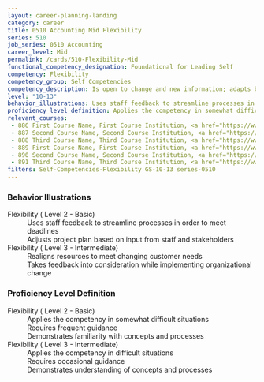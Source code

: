 ```yaml
---
layout: career-planning-landing
category: career
title: 0510 Accounting Mid Flexibility
series: 510
job_series: 0510 Accounting
career_level: Mid
permalink: /cards/510-Flexibility-Mid
functional_competency_designation: Foundational for Leading Self
competency: Flexibility
competency_group: Self Competencies
competency_description: Is open to change and new information; adapts behavior or work methods in response to new information, changing conditions, or unexpected obstacles; effectively deals with ambiguity
level: "10-13"
behavior_illustrations: Uses staff feedback to streamline processes in order to meet deadlines ? Adjusts project plan based on input from staff and stakeholders ? Realigns resources to meet changing customer needs ? Takes feedback into consideration while implementing organizational change
proficiency_level_definition: Applies the competency in somewhat difficult situations ? Requires frequent guidance ? Demonstrates familiarity with concepts and processes ? Applies the competency in difficult situations ? Requires occasional guidance ? Demonstrates understanding of concepts and processes
relevant_courses: 
 - 886 First Course Name, First Course Institution, <a href="https://www.cfo.gov">www.cfo.gov</a>
 - 887 Second Course Name, Second Course Institution, <a href="https://www.cfo.gov">www.cfo.gov</a>
 - 888 Third Course Name, Third Course Institution, <a href="https://www.cfo.gov">www.cfo.gov</a>
 - 889 First Course Name, First Course Institution, <a href="https://www.cfo.gov">www.cfo.gov</a>
 - 890 Second Course Name, Second Course Institution, <a href="https://www.cfo.gov">www.cfo.gov</a>
 - 891 Third Course Name, Third Course Institution, <a href="https://www.cfo.gov">www.cfo.gov</a>
filters: Self-Competencies-Flexibility GS-10-13 series-0510
---
```


<div class="desktop:grid-col-6 margin-y-205">
  <div class="border-top-05 bg-white padding-2 shadow-5 height-full members-hover border-1px border-gray-30 border-top-orange radius-lg">
    <h3>Behavior Illustrations</h3>
    <dl class="text-base"><dt>Flexibility ( Level 2 - Basic)</dt><dd>Uses staff feedback to streamline processes in order to meet deadlines </dd><dd> Adjusts project plan based on input from staff and stakeholders</dd><dt>Flexibility ( Level 3 - Intermediate)</dt><dd>Realigns resources to meet changing customer needs </dd><dd> Takes feedback into consideration while implementing organizational change</dd></dl>
  </div>
</div>
<div class="desktop:grid-col-6 margin-y-205">
  <div class="border-top-05 bg-white padding-2 shadow-5 height-full members-hover border-1px border-gray-30 border-top-orange radius-lg">
    <h3>Proficiency Level Definition</h3>
    <dl class="text-base"><dt>Flexibility ( Level 2 - Basic)</dt><dd>Applies the competency in somewhat difficult situations </dd><dd> Requires frequent guidance </dd><dd> Demonstrates familiarity with concepts and processes</dd><dt>Flexibility ( Level 3 - Intermediate)</dt><dd>Applies the competency in difficult situations </dd><dd> Requires occasional guidance </dd><dd> Demonstrates understanding of concepts and processes</dd></dl>
  </div>
</div>